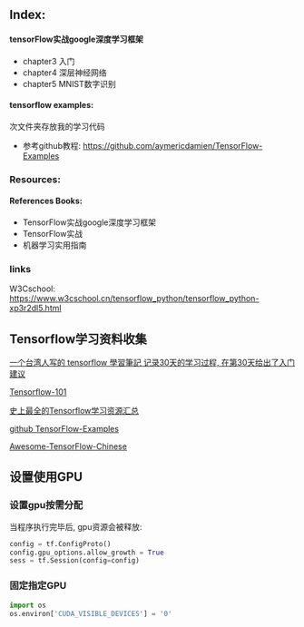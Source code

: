 ## Index:

#### tensorFlow实战google深度学习框架

- chapter3 入门
- chapter4 深层神经网络
- chapter5 MNIST数字识别



#### tensorflow examples:

次文件夹存放我的学习代码

- 参考github教程: https://github.com/aymericdamien/TensorFlow-Examples



### Resources:

#### References Books:

- TensorFlow实战google深度学习框架
- TensorFlow实战
- 机器学习实用指南



### links

W3Cschool:  https://www.w3cschool.cn/tensorflow_python/tensorflow_python-xp3r2dl5.html



## Tensorflow学习资料收集

[一个台湾人写的 tensorflow 學習筆記 记录30天的学习过程, 在第30天给出了入门建议](https://ithelp.ithome.com.tw/users/20103494/ironman/1231)

[Tensorflow-101](https://github.com/c1mone/Tensorflow-101)

[史上最全的Tensorflow学习资源汇总](http://www.tensorflownews.com/2018/04/10/tensorflowdatasets/)

[github TensorFlow-Examples](https://github.com/aymericdamien/TensorFlow-Examples)

[Awesome-TensorFlow-Chinese](https://github.com/fendouai/Awesome-TensorFlow-Chinese/)



## 设置使用GPU

### 设置gpu按需分配

当程序执行完毕后, gpu资源会被释放:

```python
config = tf.ConfigProto()
config.gpu_options.allow_growth = True
sess = tf.Session(config=config)
```

### 固定指定GPU

```PYTHON
import os
os.environ['CUDA_VISIBLE_DEVICES'] = '0'
```

